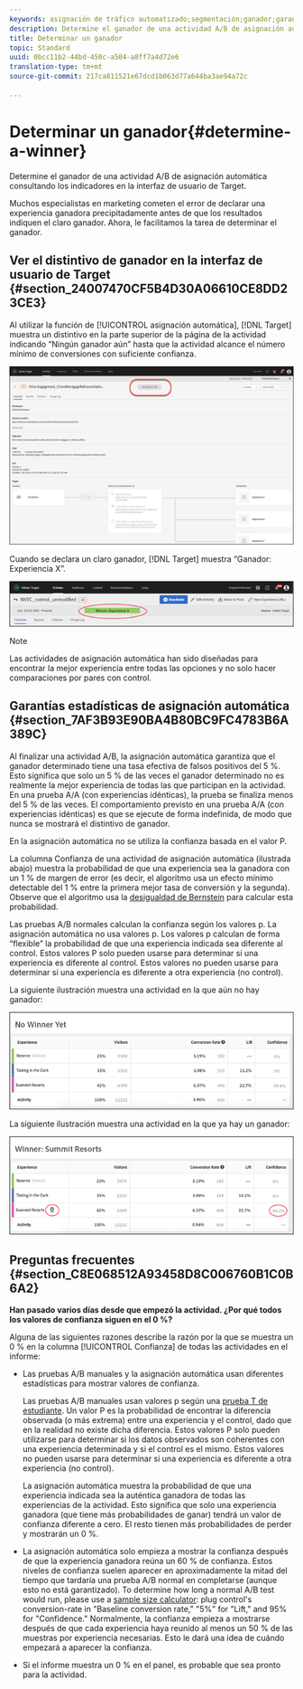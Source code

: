 ```yaml
---
keywords: asignación de tráfico automatizado;segmentación;ganador;garantía estadística;confianza;determinación del ganador
description: Determine el ganador de una actividad A/B de asignación automática consultando los indicadores en la interfaz de usuario de Target.
title: Determinar un ganador
topic: Standard
uuid: 0bcc11b2-44bd-450c-a504-a8ff7a4d72e6
translation-type: tm+mt
source-git-commit: 217ca811521e67dcd1b063d77a644ba3ae94a72c

---
```



# Determinar un ganador{#determine-a-winner}

Determine el ganador de una actividad A/B de asignación automática consultando los indicadores en la interfaz de usuario de Target.

Muchos especialistas en marketing cometen el error de declarar una experiencia ganadora precipitadamente antes de que los resultados indiquen el claro ganador. Ahora, le facilitamos la tarea de determinar el ganador.

## Ver el distintivo de ganador en la interfaz de usuario de Target {#section_24007470CF5B4D30A06610CE8DD23CE3}

Al utilizar la función de [!UICONTROL asignación automática], [!DNL Target] muestra un distintivo en la parte superior de la página de la actividad indicando “Ningún ganador aún” hasta que la actividad alcance el número mínimo de conversiones con suficiente confianza.

![Sin distintivo ganador](/help/c-activities/automated-traffic-allocation/assets/no-winner.png)

Cuando se declara un claro ganador, [!DNL Target] muestra “Ganador: Experiencia X”.

![](assets/auto_traffic_winner.png)

>[!NOTE]
>
>Las actividades de asignación automática han sido diseñadas para encontrar la mejor experiencia entre todas las opciones y no solo hacer comparaciones por pares con control.

## Garantías estadísticas de asignación automática {#section_7AF3B93E90BA4B80BC9FC4783B6A389C}

Al finalizar una actividad A/B, la asignación automática garantiza que el ganador determinado tiene una tasa efectiva de falsos positivos del 5 %. Esto significa que solo un 5 % de las veces el ganador determinado no es realmente la mejor experiencia de todas las que participan en la actividad. En una prueba A/A (con experiencias idénticas), la prueba se finaliza menos del 5 % de las veces. El comportamiento previsto en una prueba A/A (con experiencias idénticas) es que se ejecute de forma indefinida, de modo que nunca se mostrará el distintivo de ganador.

En la asignación automática no se utiliza la confianza basada en el valor P.

La columna Confianza de una actividad de asignación automática (ilustrada abajo) muestra la probabilidad de que una experiencia sea la ganadora con un 1 % de margen de error (es decir, el algoritmo usa un efecto mínimo detectable del 1 % entre la primera mejor tasa de conversión y la segunda). Observe que el algoritmo usa la [desigualdad de Bernstein](https://en.wikipedia.org/wiki/Bernstein_inequalities_(probability_theory)) para calcular esta probabilidad.

Las pruebas A/B normales calculan la confianza según los valores p. La asignación automática no usa valores p. Los valores p calculan de forma “flexible” la probabilidad de que una experiencia indicada sea diferente al control. Estos valores P solo pueden usarse para determinar si una experiencia es diferente al control. Estos valores no pueden usarse para determinar si una experiencia es diferente a otra experiencia (no control).

La siguiente ilustración muestra una actividad en la que aún no hay ganador:

![](assets/no_winner.png)

La siguiente ilustración muestra una actividad en la que ya hay un ganador:

![](assets/winner_found.png)

## Preguntas frecuentes {#section_C8E068512A93458D8C006760B1C0B6A2}

**Han pasado varios días desde que empezó la actividad. ¿Por qué todos los valores de confianza siguen en el 0 %?**

Alguna de las siguientes razones describe la razón por la que se muestra un 0 % en la columna [!UICONTROL Confianza] de todas las actividades en el informe:

* Las pruebas A/B manuales y la asignación automática usan diferentes estadísticas para mostrar valores de confianza.

   Las pruebas A/B manuales usan valores p según una [prueba T de estudiante](https://en.wikipedia.org/wiki/Student%27s_t-test). Un valor P es la probabilidad de encontrar la diferencia observada (o más extrema) entre una experiencia y el control, dado que en la realidad no existe dicha diferencia. Estos valores P solo pueden utilizarse para determinar si los datos observados son coherentes con una experiencia determinada y si el control es el mismo. Estos valores no pueden usarse para determinar si una experiencia es diferente a otra experiencia (no control).

   La asignación automática muestra la probabilidad de que una experiencia indicada sea la auténtica ganadora de todas las experiencias de la actividad. Esto significa que solo una experiencia ganadora (que tiene más probabilidades de ganar) tendrá un valor de confianza diferente a cero. El resto tienen más probabilidades de perder y mostrarán un 0 %.

* La asignación automática solo empieza a mostrar la confianza después de que la experiencia ganadora reúna un 60 % de confianza. Estos niveles de confianza suelen aparecer en aproximadamente la mitad del tiempo que tardaría una prueba A/B normal en completarse (aunque esto no está garantizado). To determine how long a normal A/B test would run, please use a [sample size calculator](https://docs.adobe.com/content/target-microsite/testcalculator.html): plug control's conversion-rate in "Baseline conversion rate," "5%" for "Lift," and 95% for "Confidence." Normalmente, la confianza empieza a mostrarse después de que cada experiencia haya reunido al menos un 50 % de las muestras por experiencia necesarias. Esto le dará una idea de cuándo empezará a aparecer la confianza.
* Si el informe muestra un 0 % en el panel, es probable que sea pronto para la actividad.

